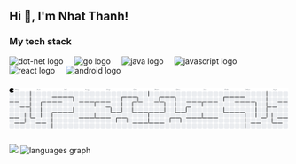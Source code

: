 <h2 align="left">Hi 👋, I'm Nhat Thanh!</h2>

###
<p align="left">
  <h3 align="left">My tech stack</h3>
</p>
<div align="left">
  <img src="https://cdn.jsdelivr.net/gh/devicons/devicon/icons/dot-net/dot-net-original.svg" height="40" alt="dot-net logo"  />
  <img width="12" />
  <img src="https://cdn.jsdelivr.net/gh/devicons/devicon/icons/go/go-original.svg" height="40" alt="go logo"  />
  <img width="12" />
  <img src="https://cdn.jsdelivr.net/gh/devicons/devicon/icons/java/java-original.svg" height="40" alt="java logo"  />
  <img width="12" />
  <img src="https://cdn.jsdelivr.net/gh/devicons/devicon/icons/javascript/javascript-original.svg" height="40" alt="javascript logo"  />
  <img width="12" />
  <img src="https://cdn.jsdelivr.net/gh/devicons/devicon/icons/react/react-original.svg" height="40" alt="react logo"  />
  <img width="12" />
  <img src="https://cdn.jsdelivr.net/gh/devicons/devicon/icons/android/android-original.svg" height="40" alt="android logo"  />
</div>

###
<picture>
  <source media="(prefers-color-scheme: dark)" srcset="https://raw.githubusercontent.com/pnhatthanh/pnhatthanh/output/pacman-contribution-graph-dark.svg">
  <source media="(prefers-color-scheme: light)" srcset="https://raw.githubusercontent.com/pnhatthanh/pnhatthanh/output/pacman-contribution-graph.svg">
  <img alt="pacman contribution graph" src="https://raw.githubusercontent.com/pnhatthanh/pnhatthanh/output/pacman-contribution-graph.svg">
</picture>

###
###

<div >
  <img src="https://github-readme-stats.vercel.app/api?username=pnhatthanh" />
  <img src="https://github-readme-stats.vercel.app/api/top-langs?username=pnhatthanh&locale=en&hide_title=false&layout=compact&card_width=320&langs_count=5&theme=dracula&hide_border=false&order=2" height="150" alt="languages graph"  />
</div>

###

###

###
